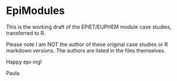 # EpiModules

This is the working draft of the EPIET/EUPHEM module case studies, transferred to R. 

Please note I am NOT the author of these original case studies or R markdown versions. The authors are listed in the files themselves.

Happy epi-ing!

Paula 
